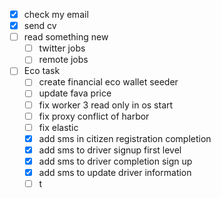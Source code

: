 - [x] check my email
- [x] send cv
- [ ] read something new
	- [ ] twitter jobs
	- [ ] remote jobs
- [ ] Eco task 
	- [ ] create financial eco wallet seeder
	- [ ] update fava price
	- [ ] fix worker 3 read only in os start
	- [ ] fix proxy conflict of harbor
	- [ ] fix elastic
	- [x] add sms in citizen registration completion
	- [x] add sms to driver signup first level
	- [x] add sms to driver completion sign up
	- [x] add sms to update driver information
	- [ ] t